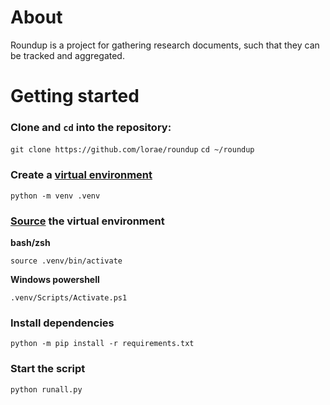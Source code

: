 # About

Roundup is a project for gathering research documents, such that they can be tracked and aggregated.

# Getting started

### Clone and `cd` into the repository:

`git clone https://github.com/lorae/roundup`
`cd ~/roundup`

### Create a [virtual environment](https://docs.python.org/3/library/venv.html)

`python -m venv .venv`

### [Source](https://docs.python.org/3/library/venv.html#how-venvs-work) the virtual environment

**bash/zsh**

`source .venv/bin/activate`

**Windows powershell**

`.venv/Scripts/Activate.ps1`

### Install dependencies

`python -m pip install -r requirements.txt`

### Start the script

`python runall.py`




